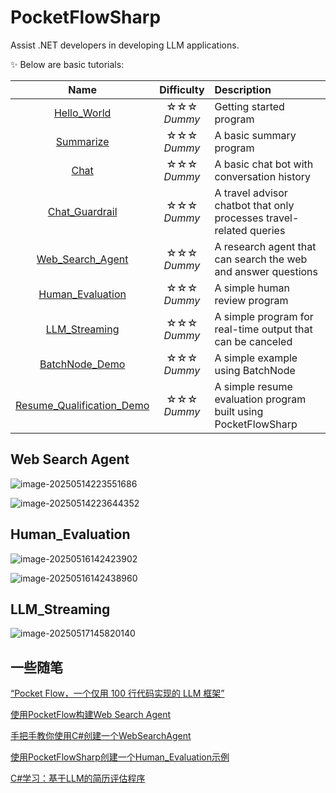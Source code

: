 # PocketFlowSharp
Assist .NET developers in developing LLM applications.

✨ Below are basic tutorials:

|                             Name                             |    Difficulty     | Description                                                  |
| :----------------------------------------------------------: | :---------------: | :----------------------------------------------------------- |
| [Hello_World](https://github.com/Ming-jiayou/PocketFlowSharp/tree/main/PocketFlowSharpSamples.Console/Hello_World) | ☆☆☆ <br> *Dummy*  | Getting started program                                      |
| [Summarize](https://github.com/Ming-jiayou/PocketFlowSharp/tree/main/PocketFlowSharpSamples.Console/Summarize) | ☆☆☆ <br> *Dummy*  | A basic summary program                                      |
| [Chat](https://github.com/Ming-jiayou/PocketFlowSharp/tree/main/PocketFlowSharpSamples.Console/Chat) | ☆☆☆ <br> *Dummy*  | A basic chat bot with conversation history                   |
| [Chat_Guardrail](https://github.com/Ming-jiayou/PocketFlowSharp/tree/main/PocketFlowSharpSamples.Console/Chat_Guardrail) | ☆☆☆ <br> *Dummy*  | A travel advisor chatbot that only processes travel-related queries |
| [Web_Search_Agent](https://github.com/Ming-jiayou/PocketFlowSharp/tree/main/PocketFlowSharpSamples.Console/Web_Search_Agent) | ☆☆☆ <br> *Dummy*  | A research agent that can search the web and answer questions |
| [Human_Evaluation](https://github.com/Ming-jiayou/PocketFlowSharp/tree/main/PocketFlowSharpSamples.Console/Human_Evaluation) | ☆☆☆ <br/> *Dummy* | A simple human review program                                |
| [LLM_Streaming](https://github.com/Ming-jiayou/PocketFlowSharp/tree/main/PocketFlowSharpSamples.Console/LLM_Streaming) | ☆☆☆ <br/> *Dummy* | A simple program for real-time output that can be canceled   |
| [BatchNode_Demo](https://github.com/Ming-jiayou/PocketFlowSharp/tree/main/PocketFlowSharpSamples.Console/BatchNode_Demo) | ☆☆☆ <br/> *Dummy* | A simple example using BatchNode                             |
| [Resume_Qualification_Demo](https://github.com/Ming-jiayou/PocketFlowSharp/tree/main/PocketFlowSharpSamples.Console/Resume_Qualification_Demo) | ☆☆☆ <br/> *Dummy* | A simple resume evaluation program built using PocketFlowSharp |

## Web Search Agent

![image-20250514223551686](https://mingupupup.oss-cn-wuhan-lr.aliyuncs.com/imgs/image-20250514223551686.png)

![image-20250514223644352](https://mingupupup.oss-cn-wuhan-lr.aliyuncs.com/imgs/image-20250514223644352.png)

## Human_Evaluation

![image-20250516142423902](https://mingupupup.oss-cn-wuhan-lr.aliyuncs.com/imgs/image-20250516142423902.png)

![image-20250516142438960](https://mingupupup.oss-cn-wuhan-lr.aliyuncs.com/imgs/image-20250516142438960.png)

## LLM_Streaming

![image-20250517145820140](https://mingupupup.oss-cn-wuhan-lr.aliyuncs.com/imgs/image-20250517145820140.png)

## 一些随笔

[“Pocket Flow，一个仅用 100 行代码实现的 LLM 框架”](https://mp.weixin.qq.com/s/DBqJ4NIEkWiz5gxG8wz0RQ)

[使用PocketFlow构建Web Search Agent](https://mp.weixin.qq.com/s/IBeUUbgpHAL2K-r5aQ49mA)

[手把手教你使用C#创建一个WebSearchAgent](https://mp.weixin.qq.com/s/BvtclBasoLinAHRnWw4xNA)

[使用PocketFlowSharp创建一个Human_Evaluation示例](https://mp.weixin.qq.com/s/1G2dipaqL157reKehHXgow)

[C#学习：基于LLM的简历评估程序](https://mp.weixin.qq.com/s/-z_eBIxvSGCo6iw8HREWqA)
